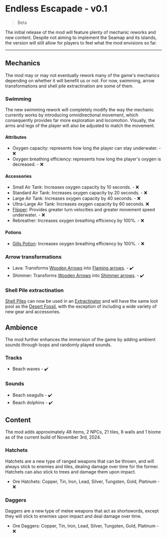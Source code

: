 # Endless Escapade - v0.1
> Beta

The initial release of the mod will feature plenty of mechanic reworks and new content. Despite not aiming to implement the Seamap and its islands, the version will still allow for players to feel what the mod envisions so far.

---

## Mechanics

The mod may or may not eventually rework many of the game's mechanics depending on whether it will benefit us or not. For now, swimming, arrow transformations and shell pile extractination are some of them.

### Swimming
The new swimming rework will completely modify the way the mechanic currently works by introducing omnidirectional movement, which consequently provides far more exploration and locomotion. Visually, the arms and legs of the player will also be adjusted to match the movement.

#### Attributes
* Oxygen capacity: represents how long the player can stay underwater. - ❌
* Oxygen breathing efficiency: represents how long the player's oxygen is decreased. - ❌

#### Accessories
* Small Air Tank: Increases oxygen capacity by 10 seconds. - ❌
* Standard Air Tank: Increases oxygen capacity by 20 seconds. - ❌
* Large Air Tank: Increases oxygen capacity by 40 seconds. - ❌
* Ultra-Large Air Tank: Increases oxygen capacity by 60 seconds. ❌
* [Flipper](https://terraria.wiki.gg/wiki/Flipper): Provides greater turn velocities and greater movement speed underwater. - ❌
* Rebreather: Increases oxygen breathing efficiency by 100%. - ❌

#### Potions
* [Gills Potion](https://terraria.wiki.gg/wiki/Gills_Potion): Increases oxygen breathing efficiency by 100%. - ❌

### Arrow transformations
* Lava: Transforms [Wooden Arrows](https://terraria.wiki.gg/wiki/Wooden_Arrow) into [Flaming arrows](https://terraria.wiki.gg/wiki/Flaming_Arrow). - ✔️
* Shimmer: Transforms [Wooden Arrows](https://terraria.wiki.gg/wiki/Wooden_Arrow) into [Shimmer arrows](https://terraria.wiki.gg/wiki/Shimmer_Arrow). - ✔️

### Shell Pile extractination
[Shell Piles](https://terraria.wiki.gg/wiki/Shell_Pile) can now be used in an [Extractinator](https://terraria.wiki.gg/wiki/Extractinator) and will have the same loot pool as the [Desert Fossil](https://terraria.wiki.gg/wiki/Desert_Fossil), with the exception of including a wide variety of new gear and accessories.

## Ambience

The mod further enhances the immersion of the game by adding ambient sounds through loops and randomly played sounds.

### Tracks
* Beach waves - ✔️

### Sounds
* Beach seagulls - ✔️
* Beach dolphins - ✔️

## Content

The mod adds approximately 48 items, 2 NPCs, 21 tiles, 8 walls and 1 biome as of the current build of November 3rd, 2024. 

### Hatchets
Hatchets are a new type of ranged weapons that can be thrown, and will always stick to enemies and tiles, dealing damage over time for the former. Hatchets can also stick to trees and damage them upon impact.

* Ore Hatchets: Copper, Tin, Iron, Lead, Silver, Tungsten, Gold, Platinum - ❌ 

### Daggers
Daggers are a new type of melee weapons that act as shortswords, except they will stick to enemies upon impact and deal damage over time.

* Ore Daggers: Copper, Tin, Iron, Lead, Silver, Tungsten, Gold, Platinum - ❌ 
